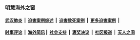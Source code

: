 
### 明慧海外之窗

####  [武汉肺炎](indexes/365.md?t=04201101) &nbsp;|&nbsp;  [迫害案例综述](indexes/328.md?t=04201101) &nbsp;|&nbsp; [迫害致死案例](indexes/277.md?t=04201101)  &nbsp;|&nbsp; [更多迫害案例](indexes/81.md?t=04201101)  &nbsp;|&nbsp; 
####  [时事评论](indexes/19.md?t=04201101) &nbsp;|&nbsp; [海外简讯](indexes/245.md?t=04201101)&nbsp;|&nbsp;  [社会支持](indexes/140.md?t=04201101) &nbsp;|&nbsp; [褒奖决议](indexes/282.md?t=04201101) &nbsp;|&nbsp; [社区报道](indexes/91.md?t=04201101)  &nbsp;|&nbsp; [天人之间](indexes/78.md?t=04201101) 

